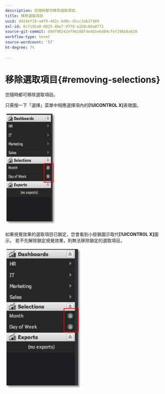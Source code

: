 ```yaml
---
description: 您隨時都可移除選取項目。
title: 移除選取項目
uuid: d424ef19-a4f9-4d2c-bd0c-d1cc3ab2f409
exl-id: 0c715ba0-0025-46e7-9778-e2b8c0da07f1
source-git-commit: d9df90242ef96188f4e4b5e6d04cfef196b0a628
workflow-type: tm+mt
source-wordcount: '57'
ht-degree: 7%

---
```


# 移除選取項目{#removing-selections}

您隨時都可移除選取項目。

只需按一下「選擇」菜單中相應選擇項內的&#x200B;**[!UICONTROL X]**&#x200B;表徵圖。

![](assets/selection_remove.png)

如果視覺效果的選取項目已鎖定，您會看到小掛鎖圖示取代&#x200B;**[!UICONTROL X]**&#x200B;圖示。 若不先解除鎖定視覺效果，則無法移除鎖定的選取項目。

![](assets/selection_remove_locked.png)
